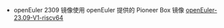 + openEuler 2309 镜像使用 openEuler 提供的 Pioneer Box 镜像 [openEuler-23.09-V1-riscv64](https://mirror.iscas.ac.cn/openeuler-sig-riscv/openEuler-RISC-V/preview/openEuler-23.09-V1-riscv64/SG2042/openEuler-23.09-V1-base-sg2042-preview-refreshed.img.zst)

